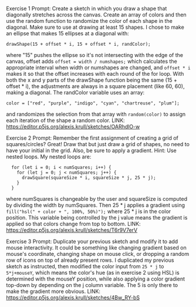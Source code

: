 Exercise 1 
Prompt: Create a sketch in which you draw a shape that diagonally stretches across the canvas. Create an array of colors and then use the random function to randomize the color of each shape in the diagonal. Make sure to use at drawing at least 15 shapes.
I chose to make an ellipse that makes 15 ellipses at a diagonal with:
```
drawShape(15 + offset * i, 15 + offset * i, randColor);
```
where "15" pushes the ellipse so it's not intersecting with the edge of the canvas, offset adds ```offset = width / numshapes;``` which calculates the appropriate interval when width or numshapes are changed, and ```offset * i``` makes it so that the offset increases with each round of the for loop. With both the x and y parts of the drawShape function being the same (15 + offset * i), the adjustments are always in a square placement (like 60, 60), making a diagonal. The randColor variable uses an array:
```
color = ["red", "purple", "indigo", "cyan", "chartreuse", "plum"];
```
and randomizes the selection from that array with ```random(color)``` to assign each iteration of the shape a random color.
LINK: https://editor.p5js.org/alexis.krull/sketches/OARhdlO-w

Exercise 2
Prompt: Remember the first assignment of creating a grid of squares/circles? Great! Draw that but just draw a grid of shapes, no need to have your initial in the grid. Also, be sure to apply a gradient. Hint: Use nested loops.
My nested loops are:
```
  for (let i = 0; i < numSquares; i++) {
    for (let j = 0; j < numSquares; j++) {
      drawSquare(squareSize * i, squareSize * j, 25 * j);
    }
  }
```
where numSquares is changeable by the user and squareSize is computed by dividing the width by numSquares. Then 25 * j applies a gradient using ```fill("hsl(" + color + ", 100%, 50%)");``` where 25 * j is in the color position. This variable being controlled by the j value means the gradient is applied so that colors change from top to bottom.
LINK: https://editor.p5js.org/alexis.krull/sketches/T6r9V7erV

Exercise 3
Prompt: Duplicate your previous sketch and modify it to add mouse interactivity. It could be something like changing gradient based on mouse's coordinate, changing shape on mouse click, or dropping a random row of icons on top of already present rows.
I duplicated my previous sketch as instructed, then modified the color input from ```25 * j``` to ```5*j+mouseY```, which means the color's hue (as in exercise 2 using HSL) is determined with the mouseY position, while also applying a color gradient top-down by depending on the j column variable. The 5 is only there to make the gradient more obvious.
LINK: https://editor.p5js.org/alexis.krull/sketches/4Bw_RY-bS
